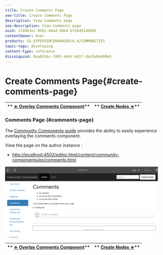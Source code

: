 ```yaml
---
title: Create Comments Page
seo-title: Create Comments Page
description: View Comments page
seo-description: View Comments page
uuid: 17ddb3ec-0561-44ad-98b4-bf2b4814684b
contentOwner: User
products: SG_EXPERIENCEMANAGER/6.4/COMMUNITIES
topic-tags: developing
content-type: reference
discoiquuid: 0aa8616c-5995-444c-b417-dac0a0e689e5
---
```


# Create Comments Page{#create-comments-page}

| ** [⇐ Overlay Comments Component](../../communities/using/overlay-comments.md)** |** [Create Nodes ⇒](../../communities/using/overlay-create-nodes.md)** |
|---|---|

### Comments Page {#comments-page}

The [Community Components guide](../../communities/using/components-guide.md) provides the ability to easily experience overlaying the comments component.

View the page on the author instance :

* [http://localhost:4502/editor.html/content/community-components/en/comments.html](http://localhost:4502/editor.html/content/community-components/en/comments.html)

![](assets/chlimage_1-125.png)

| ** [⇐ Overlay Comments Component](../../communities/using/overlay-comments.md)** |** [Create Nodes ⇒](../../communities/using/overlay-create-nodes.md)** |
|---|---|

